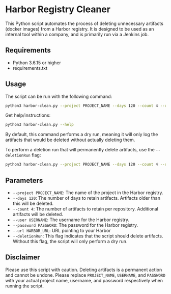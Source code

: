 # Harbor Registry Cleaner

This Python script automates the process of deleting unnecessary artifacts (docker images) from a Harbor registry. It is designed to be used as an internal tool within a company, and is primarily run via a Jenkins job.

## Requirements

- Python 3.6.15 or higher
- requirements.txt

## Usage

The script can be run with the following command:

```bash
python3 harbor-clean.py --project PROJECT_NAME --days 120 --count 4 --user USERNAME --password PASSWORD
````

Get help/instructions:
```bash
python3 harbor-clean.py --help
```

By default, this command performs a dry run, meaning it will only log the artifacts that would be deleted without actually deleting them.

To perform a deletion run that will permanently delete artifacts, use the `--deletionRun` flag:

```bash
python3 harbor-clean.py --project PROJECT_NAME --days 120 --count 4 --user USERNAME --password PASSWORD --deletionRun
```

## Parameters

- `--project PROJECT_NAME`: The name of the project in the Harbor registry.
- `--days 120`: The number of days to retain artifacts. Artifacts older than this will be deleted.
- `--count 4`: The number of artifacts to retain per repository. Additional artifacts will be deleted.
- `--user USERNAME`: The username for the Harbor registry.
- `--password PASSWORD`: The password for the Harbor registry.
-   `--url HARBOR_URL`: URL pointing to your Harbor
- `--deletionRun`: This flag indicates that the script should delete artifacts. Without this flag, the script will only perform a dry run.

## Disclaimer

Please use this script with caution. Deleting artifacts is a permanent action and cannot be undone.
Please replace `PROJECT_NAME`, `USERNAME`, and `PASSWORD` with your actual project name, username, and password respectively when running the script.
